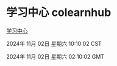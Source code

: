 # 学习中心 colearnhub
[学习中心](http://219.139.197.74:56308/colearnhub/)

2024年 11月 02日 星期六 10:10:02 CST

2024年 11月 02日 星期六 02:10:02 GMT

